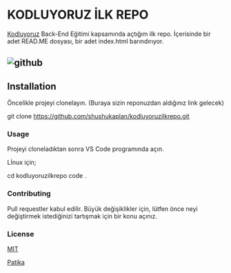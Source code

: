 # KODLUYORUZ İLK REPO
[Kodluyoruz](https://www.kodluyoruz.org/) Back-End Eğitimi kapsamında açtığım ilk repo.
İçerisinde bir adet READ.ME dosyası, bir adet index.html barındırıyor.

![github](https://user-images.githubusercontent.com/103348480/168273851-3c852079-2b39-4323-b306-e159287b43ff.png)
-------------

## Installation

Öncelikle projeyi clonelayın. (Buraya sizin reponuzdan aldığınız link gelecek)

git clone
https://github.com/shushukaplan/kodluyoruzilkrepo.git

### Usage

Projeyi cloneladıktan sonra VS Code programında açın.

Lİnux için;

cd kodluyoruzilkrepo
code .

### Contributing

Pull requestler kabul edilir. Büyük değişiklikler için, lütfen önce neyi değiştirmek istediğinizi tartışmak için bir konu açınız.

### License

[MIT](https://choosealicense.com/licenses/mit/)

[Patika](https://www.patika.dev/tr)
